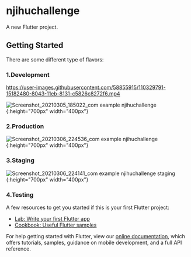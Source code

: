 # njihuchallenge

A new Flutter project.

## Getting Started

There are some different type of flavors:

### 1.Development

https://user-images.githubusercontent.com/58855915/110329791-15182480-8043-11eb-8131-c5826c8272f6.mp4

![Screenshot_20210305_185022_com example njihuchallenge](https://user-images.githubusercontent.com/58855915/110329892-2e20d580-8043-11eb-8d00-46decfa3e7b3.jpg){:height="700px" width="400px"}

### 2.Production

![Screenshot_20210306_224536_com example njihuchallenge](https://user-images.githubusercontent.com/58855915/110330018-4abd0d80-8043-11eb-94cc-099986da7fe5.jpg){:height="700px" width="400px"}

### 3.Staging

![Screenshot_20210306_224141_com example njihuchallenge staging](https://user-images.githubusercontent.com/58855915/110330067-56a8cf80-8043-11eb-957e-a9aff8935d20.jpg){:height="700px" width="400px"}

### 4.Testing

A few resources to get you started if this is your first Flutter project:

- [Lab: Write your first Flutter app](https://flutter.dev/docs/get-started/codelab)
- [Cookbook: Useful Flutter samples](https://flutter.dev/docs/cookbook)

For help getting started with Flutter, view our
[online documentation](https://flutter.dev/docs), which offers tutorials,
samples, guidance on mobile development, and a full API reference.

